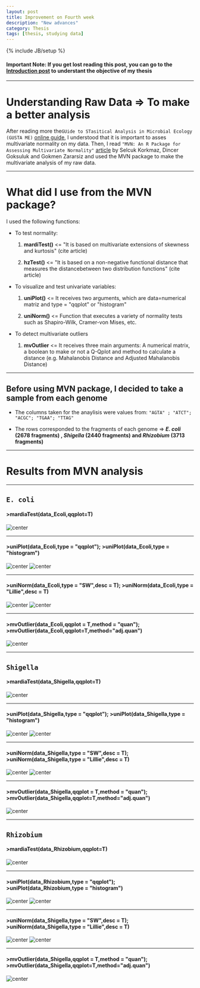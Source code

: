 ```yaml
---
layout: post
title: Improvement on Fourth week
description: "New advances"
category: Thesis
tags: [thesis, studying data]
---
```


{% include JB/setup %}

#### Important Note: If you get lost reading this post, you can go to the [Introduction post](http://kamynz.github.io/thesis/2015/07/30/Introduction-of-Thesis/) to understant the objective of my thesis

------

# Understanding Raw Data => To make a better analysis

After reading more the```GUide to STasitical Analysis in Microbial Ecology (GUSTA ME)``` [online guide](https://sites.google.com/site/mb3gustame/), I understood that it is important to asses multivariate normality on my data. Then, I read ``"MVN: An R Package for Assessing Multivariate Normality"`` [article](http://journal.r-project.org/archive/2014-2/korkmaz-goksuluk-zararsiz.pdf) by Selcuk Korkmaz, Dincer Goksuluk and Gokmen Zararsiz and used the MVN package to make the multivariate analysis of my raw data. 

------

# What did I use from the MVN package?

I used the following functions:

  * To test normality:

    1. **mardiTest()** <= "It is based on multivariate extensions of skewness and kurtosis" (cite article) 
    
    2. **hzTest()** <= "It is based on a non-negative functional distance that measures the distancebetween two distribution functions" (cite article)

  * To visualize and test univariate variables:

    1. **uniPlot()** <= It receives two arguments, which are data=numerical matriz and type = "qqplot" or "histogram"
    
    2. **uniNorm()** <= Function that executes a variety of  normality tests such as Shapiro-Wilk, Cramer-von Mises, etc. 

  * To detect multivariate outliers
 
    1. **mvOutlier** <= It receives three main arguments: A numerical matrix, a boolean to make or not a Q-Qplot and method to calculate a distance (e.g. Mahalanobis Distance and Adjusted Mahalanobis Distance)

------

## Before using MVN package, I decided to take a sample from each genome

 * The columns taken for the anaylisis were values from: ``"AGTA" ; "ATCT"; "ACGC"; "TGAA"; "TTAG"``

 * The rows corresponded to the fragments of each genome => **_E. coli_ (2678 fragments) , _Shigella_ (2440 fragments) and _Rhizobium_ (3713 fragments)**

------

# Results from MVN analysis

------

## ``E. coli``

#### >mardiaTest(data_Ecoli,qqplot=T)
![center](/Figs/Semana4/Ecoli/Ecoli_MardiaTest_qqplot.png)

------

#### >uniPlot(data_Ecoli,type = "qqplot"); >uniPlot(data_Ecoli,type = "histogram")
![center](/Figs/Semana4/Ecoli/Ecoli_uniPlot_QQplot_out.png) 
![center](/Figs/Semana4/Ecoli/Ecoli_uniPlot_hist_out.png)

------

#### >uniNorm(data_Ecoli,type = "SW",desc = T); >uniNorm(data_Ecoli,type = "Lillie",desc = T)
![center](/Figs/Semana4/Ecoli/uniNorm_Ecoli_Shapiro.png)
![center](/Figs/Semana4/Ecoli/uniNorm_Ecoli_Lillie.png)

------

#### >mvOutlier(data_Ecoli,qqplot = T,method = "quan"); >mvOutlier(data_Ecoli,qqplot=T,method="adj.quan")
![center](/Figs/Semana4/Ecoli/Ecoli_Outliers_no_normalized.png) 

------

## ``Shigella``

#### >mardiaTest(data_Shigella,qqplot=T)
![center](/Figs/Semana4/Shigella/Shigella_mardiTest_QQplot_out.png)

------

#### >uniPlot(data_Shigella,type = "qqplot"); >uniPlot(data_Shigella,type = "histogram")
![center](/Figs/Semana4/Shigella/Shigella_uniPlot_QQplot_out.png)
![center](/Figs/Semana4/Shigella/Shigella_uniPlot_hist_out.png)

------

#### >uniNorm(data_Shigella,type = "SW",desc = T); >uniNorm(data_Shigella,type = "Lillie",desc = T)             
![center](/Figs/Semana4/Shigella/uniNorm_Shigella_Shapiro.png)
![center](/Figs/Semana4/Shigella/uniNorm_Shigella_Lillie.png)

------

#### >mvOutlier(data_Shigella,qqplot = T,method = "quan"); >mvOutlier(data_Shigella,qqplot=T,method="adj.quan")
![center](/Figs/Semana4/Ecoli/Ecoli_Outliers_no_normalized.png) 

------

## ``Rhizobium``

#### >mardiaTest(data_Rhizobium,qqplot=T)
![center](/Figs/Semana4/Rhizobium/Rhizobium_mardiTest_QQplot.png)

------

#### >uniPlot(data_Rhizobium,type = "qqplot"); >uniPlot(data_Rhizobium,type = "histogram")
![center](/Figs/Semana4/Rhizobium/Rhizobium_uniPlot_QQPlot_out.png)
![center](/Figs/Semana4/Rhizobium/Rhizobium_uniPlot_hist_out.png)

------

#### >uniNorm(data_Shigella,type = "SW",desc = T); >uniNorm(data_Shigella,type = "Lillie",desc = T)             
![center](/Figs/Semana4/Rhizobium/Rhizobium_uniNorm_Shapiro.png)
![center](/Figs/Semana4/Rhizobium/Rhizobium_uniNorm_Lillie.png)

------

#### >mvOutlier(data_Shigella,qqplot = T,method = "quan"); >mvOutlier(data_Shigella,qqplot=T,method="adj.quan")
![center](/Figs/Semana4/Rhizobium/Rhizobium_Outliers_no_normalized.png) 







